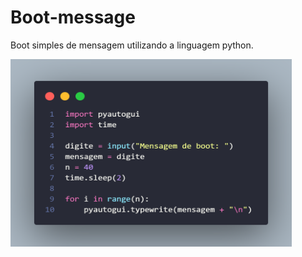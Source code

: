 # Boot-message
<p>Boot simples de mensagem utilizando a linguagem python.<p>
<img src="code.png" height="300" width ="450">
